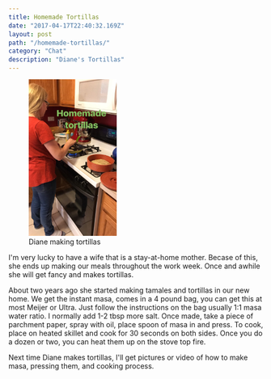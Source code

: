 ```yaml
---
title: Homemade Tortillas
date: "2017-04-17T22:40:32.169Z"
layout: post
path: "/homemade-tortillas/"
category: "Chat"
description: "Diane's Tortillas"
---
```


<figure class="center">
    <img style="height: 310px;" src="./tortillas1.jpg" alt="tortillas">
    <figcaption>Diane making tortillas</figcaption>
</figure>

I'm very lucky to have a wife that is a stay-at-home mother.  Becase of this, she ends up making our meals throughout the work week.  Once and awhile she will get fancy and makes tortillas.

About two years ago she started making tamales and tortillas in our new home.  We get the instant masa, comes in a 4 pound bag, you can get this at most Meijer or Ultra.  Just follow the instructions on the bag usually 1:1 masa water ratio.  I normally add 1-2 tbsp more salt.  Once made, take a piece of parchment paper, spray with oil, place spoon of masa in and press.  To cook, place on heated skillet and cook for 30 seconds on both sides.  Once you do a dozen or two, you can heat them up on the stove top fire.

Next time Diane makes tortillas, I'll get pictures or video of how to make masa, pressing them, and cooking process.

